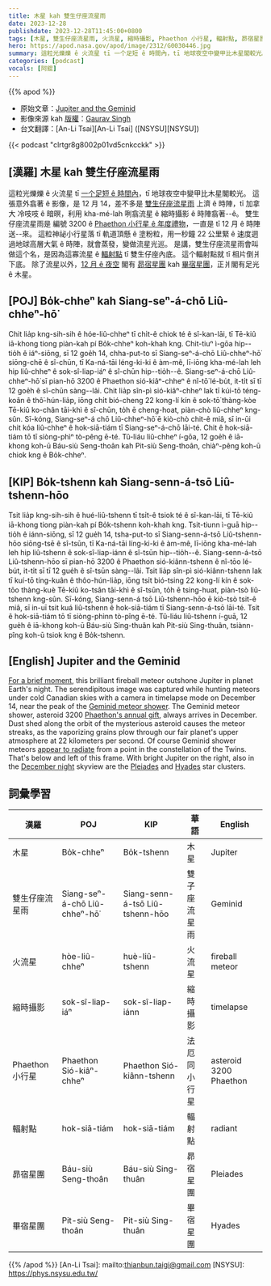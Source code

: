 ```yaml
---
title: 木星 kah 雙生仔座流星雨
date: 2023-12-28
publishdate: 2023-12-28T11:45:00+0800
tags: [木星, 雙生仔座流星雨, 火流星, 縮時攝影, Phaethon 小行星, 輻射點, 昴宿星團, 畢宿星團]
hero: https://apod.nasa.gov/apod/image/2312/G0030446.jpg
summary: 這粒光爍爍 ê 火流星 tī 一个足短 ê 時間內，tī 地球夜空中變甲比木星閣較光。
categories: [podcast]
vocals: [阿錕]
---
```


{{% apod %}}

- 原始文章：[Jupiter and the Geminid](https://apod.nasa.gov/apod/ap231228.html)
- 影像來源 kah [版權][copyright]：[Gaurav Singh](https://www.instagram.com/skywatchercanada/)
- 台文翻譯：[An-Li Tsai][An-Li Tsai] ([NSYSU][NSYSU])

{{< podcast "clrtgr8g8002p01vd5cnkcckk" >}}

## [漢羅] 木星 kah 雙生仔座流星雨
這粒光爍爍 ê 火流星 tī [一个足短 ê 時間內][For a brief moment]，tī 地球夜空中變甲比木星閣較光。
這張意外翕著 ê 影像，是 12 月 14，差不多是 [雙生仔座流星雨][Geminid meteor shower] 上濟 ê 時陣，tī 加拿大 冷吱吱 ê 暗暝，利用 kha-mé-lah 咧翕流星 ê 縮時攝影 ê 時陣翕著--ê。
雙生仔座流星雨是 編號 3200 ê [Phaethon 小行星 ê 年度禮物][Phaethon's annual gift]，一直是 tī 12 月 ê 時陣送--來。
這粒神祕小行星落 tī 軌道頂懸 ê 塗粉粒，用一秒鐘 22 公里緊 ê 速度迵過地球高層大氣 ê 時陣，就會蒸發，變做流星光巡。
是講，雙生仔座流星雨會叫做這个名，是因為這寡流星 ê [輻射點][appear to radiate] tī 雙生仔座內底。
這个輻射點就 tī 相片倒爿下底。
除了流星以外，[12 月 ê 夜空][December night] 閣有 [昴宿星團][Pleiades] kah [畢宿星團][Hyades]，正爿閣有足光 ê 木星。

## [POJ] Bo̍k-chheⁿ kah Siang-seⁿ-á-chō Liû-chheⁿ-hō͘
Chit lia̍p kng-sih-sih ê hóe-liû-chheⁿ tī chi̍t-ê chiok té ê sî-kan-lāi, tī Tē-kiû iā-khong tiong piàn-kah pí Bo̍k-chheⁿ koh-khah kng.
Chit-tiuⁿ ì-gōa hip--tio̍h ê iáⁿ-siōng, sī 12 goe̍h 14, chha-put-to sī Siang-seⁿ-á-chō Liû-chheⁿ-hō͘ siōng-chē ê sî-chūn, tī Ka-ná-tāi léng-ki-ki ê àm-mê, lī-iōng kha-mé-lah leh hip liû-chheⁿ ê sok-sî-liap-iáⁿ ê sî-chūn hip--tio̍h--ê.
Siang-seⁿ-á-chō Liû-chheⁿ-hō͘ sī pian-hō 3200 ê Phaethon sió-kiâⁿ-chheⁿ ê nî-tō͘ lé-bu̍t, it-ti̍t sī tī 12 goe̍h ê sî-chūn sàng--lâi.
Chit lia̍p sîn-pì sió-kiâⁿ-chheⁿ lak tī kúi-tō téng-koân ê thô͘-hún-lia̍p, iōng chi̍t bió-cheng 22 kong-lí kín ê sok-tō͘ thàng-kòe Tē-kiû ko-chân tāi-khì ê sî-chūn, to̍h ē cheng-hoat, piàn-chò liû-chheⁿ kng-sûn.
Sī-kóng, Siang-seⁿ-á chō Liû-chheⁿ-hō͘ ē kiò-chò chit-ê miâ, sī in-ūi chit kóa liû-chheⁿ ê hok-siā-tiám tī Siang-seⁿ-á-chō lāi-té.
Chit ê hok-siā-tiám tō tī siòng-phìⁿ tò-pêng ē-té.
Tû-liáu liû-chheⁿ í-gōa, 12 goe̍h ê iā-khong koh-ū Báu-siù Seng-thoân kah Pit-siù Seng-thoân, chiàⁿ-pêng koh-ū chiok kng ê Bo̍k-chheⁿ.

## [KIP] Bo̍k-tshenn kah Siang-senn-á-tsō Liû-tshenn-hōo
Tsit lia̍p kng-sih-sih ê hué-liû-tshenn tī tsi̍t-ê tsiok té ê sî-kan-lāi, tī Tē-kiû iā-khong tiong piàn-kah pí Bo̍k-tshenn koh-khah kng.
Tsit-tiunn ì-guā hip--tio̍h ê iánn-siōng, sī 12 gue̍h 14, tsha-put-to sī Siang-senn-á-tsō Liû-tshenn-hōo siōng-tsē ê sî-tsūn, tī Ka-ná-tāi líng-ki-ki ê àm-mê, lī-iōng kha-mé-lah leh hip liû-tshenn ê sok-sî-liap-iánn ê sî-tsūn hip--tio̍h--ê.
Siang-senn-á-tsō Liû-tshenn-hōo sī pian-hō 3200 ê Phaethon sió-kiânn-tshenn ê nî-tōo lé-bu̍t, it-ti̍t sī tī 12 gue̍h ê sî-tsūn sàng--lâi.
Tsit lia̍p sîn-pì sió-kiânn-tshenn lak tī kuí-tō tíng-kuân ê thôo-hún-lia̍p, iōng tsi̍t bió-tsing 22 kong-lí kín ê sok-tōo thàng-kuè Tē-kiû ko-tsân tāi-khì ê sî-tsūn, to̍h ē tsing-huat, piàn-tsò liû-tshenn kng-sûn.
Sī-kóng, Siang-senn-á tsō Liû-tshenn-hōo ē kiò-tsò tsit-ê miâ, sī in-uī tsit kuá liû-tshenn ê hok-siā-tiám tī Siang-senn-á-tsō lāi-té.
Tsit ê hok-siā-tiám tō tī siòng-phìnn tò-pîng ē-té.
Tû-liáu liû-tshenn í-guā, 12 gue̍h ê iā-khong koh-ū Báu-siù Sing-thuân kah Pit-siù Sing-thuân, tsiànn-pîng koh-ū tsiok kng ê Bo̍k-tshenn.

## [English] Jupiter and the Geminid
[For a brief moment][For a brief moment], this brilliant fireball meteor outshone Jupiter in planet Earth's night.
The serendipitous image was captured while hunting meteors under cold Canadian skies with a camera in timelapse mode on December 14, near the peak of the [Geminid meteor shower][Geminid meteor shower].
The Geminid meteor shower, asteroid 3200 [Phaethon's annual gift][Phaethon's annual gift], always arrives in December.
Dust shed along the orbit of the mysterious asteroid causes the meteor streaks, as the vaporizing grains plow through our fair planet's upper atmosphere at 22 kilometers per second.
Of course Geminid shower meteors [appear to radiate][appear to radiate] from a point in the constellation of the Twins.
That's below and left of this frame.
With bright Jupiter on the right, also in the [December night][December night] skyview are the [Pleiades][Pleiades] and [Hyades][Hyades] star clusters.

## 詞彙學習

|漢羅|POJ|KIP|華語|English|
|-|-|-|-|-|
|木星|Bo̍k-chheⁿ|Bo̍k-tshenn|木星|Jupiter|
|雙生仔座流星雨|Siang-seⁿ-á-chō Liû-chheⁿ-hō͘|Siang-senn-á-tsō Liû-tshenn-hōo|雙子座流星雨|Geminid|
|火流星|hòe-liû-chheⁿ|huè-liû-tshenn|火流星|fireball meteor|
|縮時攝影|sok-sî-liap-iáⁿ|sok-sî-liap-iánn|縮時攝影|timelapse|
|Phaethon 小行星|Phaethon Sió-kiâⁿ-chheⁿ|Phaethon Sió-kiânn-tshenn|法厄同小行星|asteroid 3200 Phaethon|
|輻射點|hok-siā-tiám|hok-siā-tiám|輻射點|radiant|
|昴宿星團|Báu-siù Seng-thoân|Báu-siù Sing-thuân|昴宿星團|Pleiades|
|畢宿星團|Pit-siù Seng-thoân|Pit-siù Sing-thuân|畢宿星團|Hyades|

{{% /apod %}}
[An-Li Tsai]: mailto:thianbun.taigi@gmail.com
[NSYSU]: https://phys.nsysu.edu.tw/

[copyright]: https://apod.nasa.gov/apod/fap/lib/about_apod.html#srapply
[License]: https://creativecommons.org/licenses/by/3.0/

[For a brief moment]:https://www.instagram.com/skywatchercanada/p/C04CXsaLrw9/
[Geminid meteor shower]:https://earthsky.org/astronomy-essentials/10-tips-for-watching-the-geminids/
[Phaethon's annual gift]:https://apod.nasa.gov/apod/ap171223.html
[appear to radiate]:https://apod.nasa.gov/apod/ap231217.html
[December night]:https://science.nasa.gov/skywatching/whats-up/
[Pleiades]:https://apod.nasa.gov/apod/ap231209.html
[Hyades]:https://apod.nasa.gov/apod/ap121224.html
